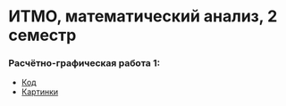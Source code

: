 # ИТМО, математический анализ, 2 семестр

### Расчётно-графическая работа 1:
* [Код](https://github.com/1Menemi1/IS-2020-Math-Analysis-2-sem/blob/main/%D0%A0%D0%B0%D1%81%D1%87%D1%91%D1%82%D0%BD%D0%BE-%D0%B3%D1%80%D0%B0%D1%84%D0%B8%D1%87%D0%B5%D1%81%D0%BA%D0%B0%D1%8F%20%D1%80%D0%B0%D0%B1%D0%BE%D1%82%D0%B0%201/main.tex)
* [Картинки](https://github.com/1Menemi1/IS-2020-Math-Analysis-2-sem/tree/main/%D0%A0%D0%B0%D1%81%D1%87%D1%91%D1%82%D0%BD%D0%BE-%D0%B3%D1%80%D0%B0%D1%84%D0%B8%D1%87%D0%B5%D1%81%D0%BA%D0%B0%D1%8F%20%D1%80%D0%B0%D0%B1%D0%BE%D1%82%D0%B0%201/pictures)
